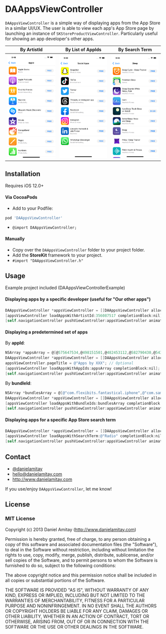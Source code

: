 # DAAppsViewController

`DAAppsViewController` is a simple way of displaying apps from the App Store in a similar UI/UX. The user is able to view each app's App Store page by launching an instance of `SKStoreProductViewController`. Particularly useful for showing an app developer's other apps.

| By ArtistId | By List of AppIds | By Search Term |
|---|---|---|
| ![by artist id](./screenshots/screenshot-1.png) | ![by list of app ids](./screenshots/screenshot-2.png) | ![by search term](./screenshots/screenshot-3.png) |

## Installation

Requires iOS 12.0+

#### Via CocoaPods

- Add to your Podfile:
```ruby
pod 'DAAppsViewController'
```
- `@import DAAppsViewController;`

#### Manually

- Copy over the `DAAppsViewController` folder to your project folder.
- Add the **StoreKit** framework to your project.
- `#import "DAAppsViewController.h"`

## Usage

Example project included (DAAppsViewControllerExample)

#### Displaying apps by a specific developer (useful for "Our other apps")

```objective-c
DAAppsViewController *appsViewController = [[DAAppsViewController alloc] init];
[appsViewController loadAppsWithArtistId:356087517 completionBlock:nil];
[self.navigationController pushViewController:appsViewController animated:YES];
```

#### Displaying a predetermined set of apps

By **appId**:
```objective-c
NSArray *appsArray = @[@575647534,@498151501,@482453112,@582790430,@543421080];
DAAppsViewController *appsViewController = [[DAAppsViewController alloc] init];
appsViewController.pageTitle = @"Apps by XXX"; // Optional
[appsViewController loadAppsWithAppIds:appsArray completionBlock:nil];
[self.navigationController pushViewController:appsViewController animated:YES];
```

By **bundleId**:
```objective-c
NSArray *bundlesArray = @[@"com.flexibits.fantastical.iphone",@"com.samvermette.Transit",@"com.tripsyapp.tripsy",@"com.seatgeek.SeatGeek",@"com.bumptechnologies.flock.Release"];
DAAppsViewController *appsViewController = [[DAAppsViewController alloc] init];
[appsViewController loadAppsWithBundleIds:bundlesArray completionBlock:nil];
[self.navigationController pushViewController:appsViewController animated:YES];
```

#### Displaying apps for a specific App Store search term

```objective-c
DAAppsViewController *appsViewController = [[DAAppsViewController alloc] init];
[appsViewController loadAppsWithSearchTerm:@"Radio" completionBlock:nil];
[self.navigationController pushViewController:appsViewController animated:YES];
```

## Contact

- [@danielamitay](http://twitter.com/danielamitay)
- hello@danielamitay.com
- http://www.danielamitay.com

If you use/enjoy `DAAppsViewController`, let me know!

## License

### MIT License

Copyright (c) 2013 Daniel Amitay (http://www.danielamitay.com)

Permission is hereby granted, free of charge, to any person obtaining a copy
of this software and associated documentation files (the "Software"), to deal
in the Software without restriction, including without limitation the rights
to use, copy, modify, merge, publish, distribute, sublicense, and/or sell
copies of the Software, and to permit persons to whom the Software is
furnished to do so, subject to the following conditions:

The above copyright notice and this permission notice shall be included in
all copies or substantial portions of the Software.

THE SOFTWARE IS PROVIDED "AS IS", WITHOUT WARRANTY OF ANY KIND, EXPRESS OR
IMPLIED, INCLUDING BUT NOT LIMITED TO THE WARRANTIES OF MERCHANTABILITY,
FITNESS FOR A PARTICULAR PURPOSE AND NONINFRINGEMENT. IN NO EVENT SHALL THE
AUTHORS OR COPYRIGHT HOLDERS BE LIABLE FOR ANY CLAIM, DAMAGES OR OTHER
LIABILITY, WHETHER IN AN ACTION OF CONTRACT, TORT OR OTHERWISE, ARISING FROM,
OUT OF OR IN CONNECTION WITH THE SOFTWARE OR THE USE OR OTHER DEALINGS IN
THE SOFTWARE.
